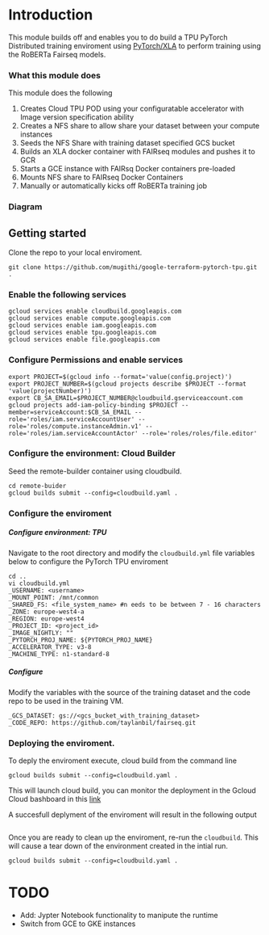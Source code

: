# Introduction 

This module builds off [](https://github.com/pytorch/xla) and enables you to do build a  TPU PyTorch Distributed training enviroment using [PyTorch/XLA](https://github.com/pytorch/xla) to perform training using the RoBERTa Fairseq models. 

### What this module does
This module does the following 

1. Creates Cloud TPU POD using your configuratable accelerator with Image version specification ability
2. Creates a NFS share to allow share your dataset between your compute instances 
3. Seeds the NFS Share with training dataset specified GCS bucket
4. Builds an XLA docker container with FAIRseq modules and pushes it to GCR
5. Starts a GCE instance with FAIRsq Docker containers pre-loaded
6. Mounts NFS share to FAIRseq Docker Containers 
7. Manually or automatically kicks off RoBERTa training job

### Diagram 


## Getting started

Clone the repo to your local enviroment. 
```
git clone https://github.com/mugithi/google-terraform-pytorch-tpu.git . 
```

### Enable the following services
```
gcloud services enable cloudbuild.googleapis.com
gcloud services enable compute.googleapis.com
gcloud services enable iam.googleapis.com
gcloud services enable tpu.googleapis.com
gcloud services enable file.googleapis.com
```
### Configure Permissions and enable services 
```
export PROJECT=$(gcloud info --format='value(config.project)')
export PROJECT_NUMBER=$(gcloud projects describe $PROJECT --format 'value(projectNumber)')
export CB_SA_EMAIL=$PROJECT_NUMBER@cloudbuild.gserviceaccount.com
gcloud projects add-iam-policy-binding $PROJECT --member=serviceAccount:$CB_SA_EMAIL --role='roles/iam.serviceAccountUser' --role='roles/compute.instanceAdmin.v1' --role='roles/iam.serviceAccountActor' --role='roles/roles/file.editor'
```

### Configure the environment: Cloud Builder 

Seed the remote-builder container using cloudbuild. 

```
cd remote-buider
gcloud builds submit --config=cloudbuild.yaml .

```
### Configure the enviroment 

##### Configure environment: TPU 

Navigate to the root directory and modify the `cloudbuild.yml` file  variables below to configure the PyTorch TPU enviroment  
```
cd .. 
vi cloudbuild.yml
_USERNAME: <username>
_MOUNT_POINT: /mnt/common
_SHARED_FS: <file_system_name> #n eeds to be between 7 - 16 characters
_ZONE: europe-west4-a
_REGION: europe-west4
_PROJECT_ID: <project_id>
_IMAGE_NIGHTLY: ""
_PYTORCH_PROJ_NAME: ${PYTORCH_PROJ_NAME}
_ACCELERATOR_TYPE: v3-8
_MACHINE_TYPE: n1-standard-8
```

##### Configure 

Modify the variables with the source of the training dataset and the code repo to be used in the training VM.

```
_GCS_DATASET: gs://<gcs_bucket_with_training_dataset>
_CODE_REPO: https://github.com/taylanbil/fairseq.git
```

### Deploying the enviroment. 
To deply the enviroment execute, cloud build from the command line 

```
gcloud builds submit --config=cloudbuild.yaml .
```

This will launch cloud build, you can monitor the deployment in the Gcloud Cloud bashboard in this [link](https://console.cloud.google.com/cloud-build/builds?) 

A succesfull deplyment of the enviroment will result in the following output

```
```

Once you are ready to clean up the enviroment, re-run the `cloudbuild`. This will cause a tear down of the environment created in the intial run. 
 
```
gcloud builds submit --config=cloudbuild.yaml .
```

# TODO

- Add: Jypter Notebook functionality to manipute the runtime 
- Switch from GCE to GKE instances


 